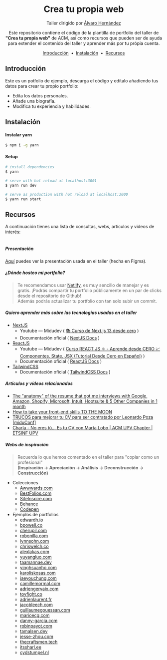 <h1 align="center">
  Crea tu propia web
</h1>
<p align="center">
  Taller dirigido por  <a target="_blank" href="https://www.linkedin.com/in/alvarohernandezperales/">Álvaro Hernández</a>
</p>
<p align="center">
  Este repositorio contiene el código de la plantilla de portfolio del taller de <strong>"Crea tu propia web"</strong> de ACM, así como recursos que pueden ser de ayuda para extender el contenido del taller y aprender más por tu própia cuenta.
</p>

<p align="center">
  <a href="#introducción">Introducción</a> &nbsp;&bull;&nbsp;
  <a href="#instalación">Instalación</a> &nbsp;&bull;&nbsp;
  <a href="#recursos">Recursos</a>
</p>

## Introducción

Este es un potfolio de ejemplo, descarga el código y edítalo añadiendo tus datos para crear tu propio portfolio:

- Edita los datos personales.
- Añade una biografía.
- Modifica tu experiencia y habilidades.

## Instalación

#### Instalar yarn

```bash
$ npm i -g yarn
```

#### Setup

```bash
# install dependencies
$ yarn

# serve with hot reload at localhost:3001
$ yarn run dev

# serve as production with hot reload at localhost:3000
$ yarn run start
```

## Recursos

A continuación tienes una lista de consultas, webs, artículos y videos de interés:
<br/>
<br/>

##### Presentación
[Aquí](https://www.figma.com/proto/hj2TzloYqMhvq3LgqrRggG/Crea-tu-propia-web?page-id=29%3A1510&node-id=29%3A1511&viewport=355%2C258%2C0.4&scaling=contain&starting-point-node-id=29%3A1511&hotspot-hints=0&hide-ui=1) puedes ver la presentación usada en el taller (hecha en Figma).

##### ¿Dónde hosteo mi portfolio?

> Te recomendamos usar <a target="_blank" href="https://www.netlify.com/">Netlify</a>, es muy sencillo de manejar y es gratis. ¡Podrás compartir tu portfolio públicamente en un par de clicks desde el repositorio de Github!
> <br/>
> Además podrás actualizar tu portfolio con tan solo subir un commit.

##### Quiero aprender más sobre las tecnologías usadas en el taller

- <a target="_blank" href="https://nextjs.org/">NextJS</a>
  - Youtube — Midudev ( [📚 Curso de Next.js 13 desde cero](https://www.youtube.com/watch?v=tA-_vAz9y78) )
  - Documentación oficial ( [NextJS Docs](https://nextjs.org/docs/getting-started) )
- <a target="_blank" href="https://reactjs.org/">ReactJS</a>
  - Youtube — Midudev ( [Curso REACT JS ⚛️ - Aprende desde CERO 📈 Componentes, State, JSX (Tutorial Desde Cero en Español)](https://www.youtube.com/watch?v=T_j60n1zgu0&list=PLV8x_i1fqBw0B008sQn79YxCjkHJU84pC) )
  - Documentación oficial ( [ReactJS Docs](https://es.reactjs.org/docs/getting-started.html) )
- [TailwindCSS](https://tailwindcss.com/)
  - Documentación oficial ( [TailwindCSS Docs](https://tailwindcss.com/docs/utility-first) )

##### Artículos y vídeos relacionados

- [The "anatomy" of the resume that got me interviews with Google, Amazon, Shopify, Microsoft, Intuit, Hootsuite & 5 Other Companies in 1 month](https://www.linkedin.com/pulse/anatomy-resume-got-me-interviews-google-amazon-shopify-peter-nsaka/)
- [How to take your front-end skills TO THE MOON](https://www.youtube.com/watch?v=GHZBa_R93ag)
- [TRUCOS para mejorar tu CV para ser contratado por Leonardo Poza [miduConf]](https://www.youtube.com/watch?v=ybQ9x37FXlA)
- [Charla - No eres tú... Es tu CV con Marta Lobo | ACM UPV Chapter | ETSINF UPV](https://www.youtube.com/watch?v=ZB6nSKM-T4Y)

##### Webs de inspiración

> Recuerda lo que hemos comentado en el taller para "copiar como un profesional"
> <br/>
> **(Inspiración → Apreciación → Análisis → Deconstrucción → Construcción)**

- Colecciones
  - [Awwwards.com](https://www.awwwards.com/websites/portfolio/)
  - [BestFolios.com](https://www.bestfolios.com/)
  - [SiteInspire.com](https://www.siteinspire.com/)
  - [Behance](https://www.behance.net/)
  - [Codepen](https://codepen.io/)
- Ejemplos de portfolios
  - [edwardh.io](https://www.edwardh.io/)
  - [bpowell.co](https://www.bpowell.co/)
  - [cherupil.com](https://cherupil.com/)
  - [robonilla.com](https://robonilla.com/)
  - [lynnsohn.com](https://lynnsohn.com/)
  - [chriswelch.co](https://chriswelch.co/)
  - [alexlakas.com](https://www.alexlakas.com/)
  - [yuyangluo.com](https://yuyangluo.com/)
  - [taamannae.dev](https://taamannae.dev/)
  - [yinghsuanho.com](https://yinghsuanho.com/)
  - [karoliskosas.com](https://karoliskosas.com/)
  - [jaeyouchung.com](https://jaeyouchung.com/)
  - [camillemormal.com](https://camillemormal.com/)
  - [adriengervaix.com](https://adriengervaix.com/)
  - [toyfight.co](https://toyfight.co/)
  - [adrienlaurent.fr](https://adrienlaurent.fr/)
  - [jacobleech.com](https://jacobleech.com/)
  - [guillaumegouessan.com](https://guillaumegouessan.com/)
  - [marioecg.com](https://marioecg.com/)
  - [danny-garcia.com](https://danny-garcia.com/)
  - [robinpayot.com](http://www.robinpayot.com/)
  - [tamalsen.dev](https://tamalsen.dev/)
  - [jesse-zhou.com](https://jesse-zhou.com/)
  - [thecraftsmen.tech](https://www.thecraftsmen.tech/)
  - [itssharl.ee](https://itssharl.ee/)
  - [cydstumpel.nl](https://cydstumpel.nl/)
